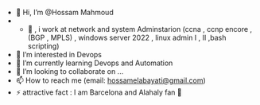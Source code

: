 - 👋 Hi, I’m @Hossam Mahmoud
- - 🤞  , i work at network and system Adminstarion (ccna , ccnp encore , (BGP , MPLS) , windows server 2022 , linux admin I , II ,bash scripting)
- 👀 I’m interested in Devops 
- 🌱 I’m currently learning Devops and Automation
- 💞️ I’m looking to collaborate on ...
- 📫 How to reach me (email: hossamelabayati@gmail.com)
- ⚡ attractive fact : I am Barcelona and Alahaly fan 💖

<!---
Hossam22elabayati/Hossam22elabayati is a ✨ special ✨ repository because its `README.md` (this file) appears on your GitHub profile.
You can click the Preview link to take a look at your changes.
--->
